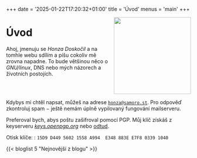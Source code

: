+++
date = '2025-01-22T17:20:32+01:00'
title = 'Úvod'
menus = 'main'
+++

<img src="/img/me.webp" style="float: right; height: 15em; margin-left: 1em;">

# Úvod

Ahoj, jmenuju se *Honza Doskočil* a na tomhle webu sdílím a píšu cokoliv mě
zrovna napadne. To bude většinou něco o *GNU/linux*, DNS nebo mých názorech a
životních postojích.

<div style="clear:both;"></div>

Kdybys mi chtěl napsat, můžeš na adrese <a href="mailto:honza@samoro.st">`honza@samoro.st`</a>.
Pro odpověď zkontroluj spam − ještě nemám úplně vypilovaný fungování
mailserveru.

Preferoval bych, abys poštu zašifroval pomocí PGP. Můj klíč získáš z keyserveru
*[keys.openpgp.org](https://keys.openpgp.org)* nebo [odtud](/dat/pubkey.gpg).

Otisk klíče:
: `15D9 D449 5602 1558 A994  E348 883E E7F8 0339 1040`

{{< bloglist 5 "Nejnovější z blogu" >}}
